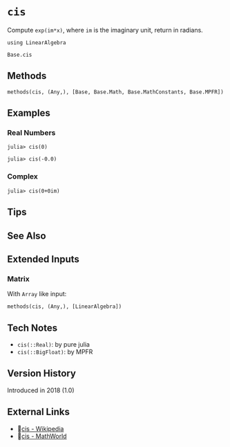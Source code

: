 # `cis`

Compute `exp(im*x)`, where `im` is the imaginary unit,
return in radians.

```@setup repl_only
using LinearAlgebra
```
```@docs
Base.cis
```


## Methods

```@repl
methods(cis, (Any,), [Base, Base.Math, Base.MathConstants, Base.MPFR])
```


## Examples

### Real Numbers
```jldoctest
julia> cis(0)

julia> cis(-0.0)
```

### Complex
```jldoctest
julia> cis(0+0im)
```

## Tips


## See Also



## Extended Inputs

### Matrix
With `Array` like input:
```@repl repl_only
methods(cis, (Any,), [LinearAlgebra])
```


## Tech Notes

- `cis(::Real)`: by pure julia
- `cis(::BigFloat)`: by MPFR


## Version History

Introduced in 2018 (1.0)


## External Links
- 🔗[cis - Wikipedia](https://en.wikipedia.org/wiki/ )
- 🔗[cis - MathWorld](https://mathworld.wolfram.com/ )
